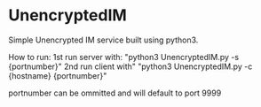 # UnencryptedIM

Simple Unencrypted IM service built using python3.

How to run:
  1st run server with: "python3 UnencryptedIM.py -s {portnumber}"
  2nd run client with" "python3 UnencryptedIM.py -c {hostname} {portnumber}"
  
  portnumber can be ommitted and will default to port 9999
